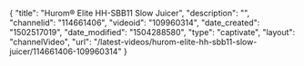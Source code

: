 {
    "title": "Hurom&reg; Elite HH-SBB11 Slow Juicer",
    "description": "",
    "channelid": "114661406",
    "videoid": "109960314",
    "date_created": "1502517019",
    "date_modified": "1504288580",
    "type": "captivate",
    "layout": "channelVideo",
    "url": "\/latest-videos\/hurom-elite-hh-sbb11-slow-juicer\/114661406-109960314"
}